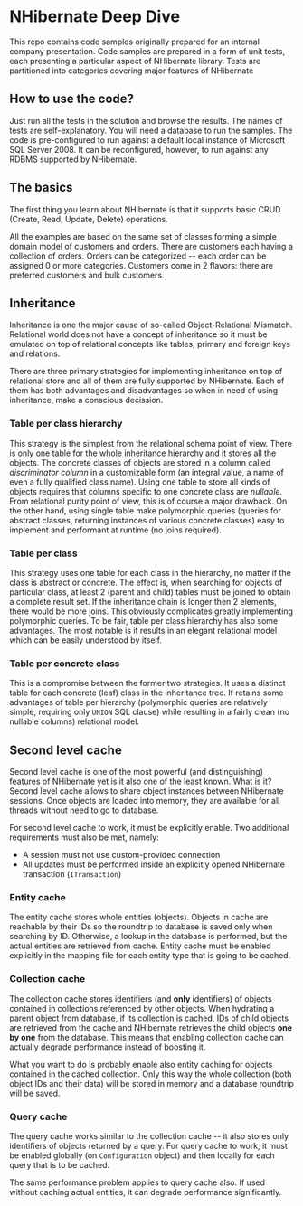 NHibernate Deep Dive
================

This repo contains code samples originally prepared for an internal company presentation. Code samples are prepared in a form of unit tests, each presenting a particular aspect of NHibernate library. Tests are partitioned into categories covering major features of NHibernate

## How to use the code?

Just run all the tests in the solution and browse the results. The names of tests are self-explanatory. You will need a database to run the samples. The code is pre-configured to run against a default local instance of Microsoft SQL Server 2008. It can be reconfigured, however, to run against any RDBMS supported by NHibernate.

## The basics

The first thing you learn about NHibernate is that it supports basic CRUD (Create, Read, Update, Delete) operations.

All the examples are based on the same set of classes forming a simple domain model of customers and orders. There are customers each having a collection of orders. Orders can be categorized -- each order can be assigned 0 or more categories. Customers come in 2 flavors: there are preferred customers and bulk customers.

## Inheritance

Inheritance is one the major cause of so-called Object-Relational Mismatch. Relational world does not have a concept of inheritance so it must be emulated on top of relational concepts like tables, primary and foreign keys and relations.

There are three primary strategies for implementing inheritance on top of relational store and all of them are fully supported by NHibernate. Each of them has both advantages and disadvantages so when in need of using inheritance, make a conscious decission.

### Table per class hierarchy

This strategy is the simplest from the relational schema point of view. There is only one table for the whole inheritance hierarchy and it stores all the objects. The concrete classes of objects are stored in a column called *discriminator column* in a customizable form (an integral value, a name of even a fully qualified class name). Using one table to store all kinds of objects requires that columns specific to one concrete class are *nullable*. From relational purity point of view, this is of course a major drawback. On the other hand, using single table make polymorphic queries (queries for abstract classes, returning instances of various concrete classes) easy to implement and performant at runtime (no joins required).

### Table per class

This strategy uses one table for each class in the hierarchy, no matter if the class is abstract or concrete. The effect is, when searching for objects of particular class, at least 2 (parent and child) tables must be joined to obtain a complete result set. If the inheritance chain is longer then 2 elements, there would be more joins. This obviously complicates greatly implementing polymorphic queries. To be fair, table per class hierarchy has also some advantages. The most notable is it results in an elegant relational model which can be easily understood by itself.

### Table per concrete class

This is a compromise between the former two strategies. It uses a distinct table for each concrete (leaf) class in the inheritance tree. If retains some advantages of table per hierarchy (polymorphic queries are relatively simple, requiring only `UNION` SQL clause) while resulting in a fairly clean (no nullable columns) relational model.

## Second level cache

Second level cache is one of the most powerful (and distinguishing) features of NHibernate yet is it also one of the least known. What is it? Second level cache allows to share object instances between NHibernate sessions. Once objects are loaded into memory, they are available for all threads without need to go to database.

For second level cache to work, it must be explicitly enable. Two additional requirements must also be met, namely:

* A session must not use custom-provided connection
* All updates must be performed inside an explicitly opened NHibernate transaction (`ITransaction`)

### Entity cache

The entity cache stores whole entities (objects). Objects in cache are reachable by their IDs so the roundtrip to database is saved only when searching by ID. Otherwise, a lookup in the database is performed, but the actual entities are retrieved from cache. Entity cache must be enabled explicitly in the mapping file for each entity type that is going to be cached.

### Collection cache

The collection cache stores identifiers (and **only** identifiers) of objects contained in collections referenced by other objects. When hydrating a parent object from database, if its collection is cached, IDs of child objects are retrieved from the cache and NHibernate retrieves the child objects **one by one** from the database. This means that enabling collection cache can actually degrade performance instead of boosting it.

What you want to do is probably enable also entity caching for objects contained in the cached collection. Only this way the whole collection (both object IDs and their data) will be stored in memory and a database roundtrip will be saved.

### Query cache

The query cache works similar to the collection cache -- it also stores only identifiers of objects returned by a query. For query cache to work, it must be enabled globally (on `Configuration` object) and then locally for each query that is to be cached.

The same performance problem applies to query cache also. If used without caching actual entities, it can degrade performance significantly.